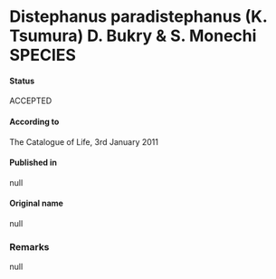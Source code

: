 Distephanus paradistephanus (K. Tsumura) D. Bukry & S. Monechi SPECIES
=======

#### Status
ACCEPTED

#### According to
The Catalogue of Life, 3rd January 2011

#### Published in
null

#### Original name
null

### Remarks
null